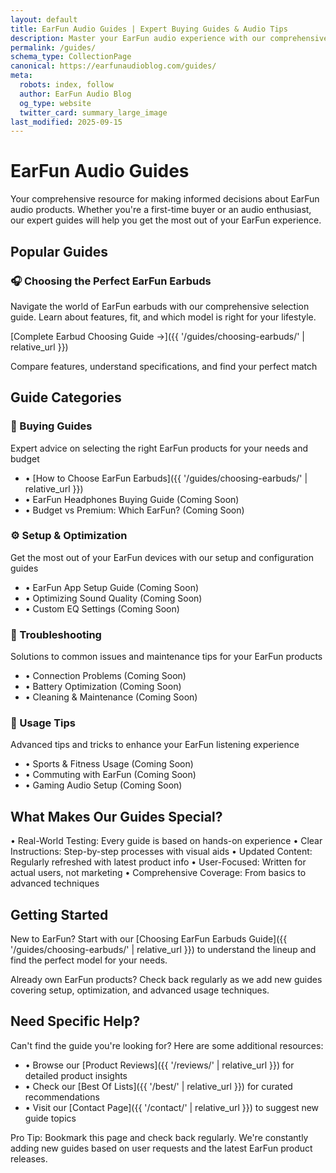 ```yaml
---
layout: default
title: EarFun Audio Guides | Expert Buying Guides & Audio Tips
description: Master your EarFun audio experience with our comprehensive guides. From choosing the perfect earbuds to audio optimization tips and troubleshooting advice.
permalink: /guides/
schema_type: CollectionPage
canonical: https://earfunaudioblog.com/guides/
meta:
  robots: index, follow
  author: EarFun Audio Blog
  og_type: website
  twitter_card: summary_large_image
last_modified: 2025-09-15
---
```


# EarFun Audio Guides

Your comprehensive resource for making informed decisions about EarFun audio products. Whether you're a first-time buyer or an audio enthusiast, our expert guides will help you get the most out of your EarFun experience.

## Popular Guides

### 🎧 Choosing the Perfect EarFun Earbuds

Navigate the world of EarFun earbuds with our comprehensive selection guide. Learn about features, fit, and which model is right for your lifestyle.

[Complete Earbud Choosing Guide →]({{ '/guides/choosing-earbuds/' | relative_url }})

Compare features, understand specifications, and find your perfect match

## Guide Categories

### 🛒 Buying Guides

Expert advice on selecting the right EarFun products for your needs and budget

- • [How to Choose EarFun Earbuds]({{ '/guides/choosing-earbuds/' | relative_url }})
- • EarFun Headphones Buying Guide (Coming Soon)
- • Budget vs Premium: Which EarFun? (Coming Soon)

### ⚙️ Setup & Optimization

Get the most out of your EarFun devices with our setup and configuration guides

- • EarFun App Setup Guide (Coming Soon)
- • Optimizing Sound Quality (Coming Soon)
- • Custom EQ Settings (Coming Soon)

### 🔧 Troubleshooting

Solutions to common issues and maintenance tips for your EarFun products

- • Connection Problems (Coming Soon)
- • Battery Optimization (Coming Soon)
- • Cleaning & Maintenance (Coming Soon)

### 🎯 Usage Tips

Advanced tips and tricks to enhance your EarFun listening experience

- • Sports & Fitness Usage (Coming Soon)
- • Commuting with EarFun (Coming Soon)
- • Gaming Audio Setup (Coming Soon)

## What Makes Our Guides Special?

• Real-World Testing: Every guide is based on hands-on experience
• Clear Instructions: Step-by-step processes with visual aids
• Updated Content: Regularly refreshed with latest product info
• User-Focused: Written for actual users, not marketing
• Comprehensive Coverage: From basics to advanced techniques

## Getting Started

New to EarFun? Start with our [Choosing EarFun Earbuds Guide]({{ '/guides/choosing-earbuds/' | relative_url }}) to understand the lineup and find the perfect model for your needs.

Already own EarFun products? Check back regularly as we add new guides covering setup, optimization, and advanced usage techniques.

## Need Specific Help?

Can't find the guide you're looking for? Here are some additional resources:

- • Browse our [Product Reviews]({{ '/reviews/' | relative_url }}) for detailed product insights
- • Check our [Best Of Lists]({{ '/best/' | relative_url }}) for curated recommendations
- • Visit our [Contact Page]({{ '/contact/' | relative_url }}) to suggest new guide topics

Pro Tip: Bookmark this page and check back regularly. We're constantly adding new guides based on user requests and the latest EarFun product releases.

<style>
.guides-grid {
  display: grid;
  grid-template-columns: repeat(auto-fit, minmax(280px, 1fr));
  gap: 1.5rem;
  margin: 2rem 0;
}

.guide-category {
  background: #f8f9fa;
  padding: 1.5rem;
  border-radius: 10px;
  border-left: 4px solid #28a745;
  transition: transform 0.2s ease;
}

.guide-category:hover {
  transform: translateY(-2px);
  box-shadow: 0 4px 12px rgba(0,0,0,0.1);
}

.guide-category h3 {
  color: #1a1a1a;
  margin-bottom: 0.75rem;
  font-size: 1.2rem;
  display: flex;
  align-items: center;
  gap: 0.5rem;
}

.guide-category p {
  color: #666;
  margin-bottom: 1rem;
  line-height: 1.5;
  font-size: 0.95rem;
}

.guide-category ul {
  list-style: none;
  padding: 0;
  margin: 0;
}

.guide-category li {
  margin-bottom: 0.5rem;
  padding-left: 1rem;
  position: relative;
}

.guide-category li:before {
  content: '•';
  color: #28a745;
  font-weight: bold;
  position: absolute;
  left: 0;
}

.guide-category a {
  color: #007bff;
  text-decoration: none;
  font-weight: 500;
}

.guide-category a:hover {
  text-decoration: underline;
}

.guide-category em {
  color: #999;
  font-style: italic;
  font-size: 0.9rem;
}

@media (max-width: 768px) {
  .guides-grid {
    grid-template-columns: 1fr;
    gap: 1rem;
  }
  
  .guide-category {
    padding: 1.25rem;
  }
}
</style>
